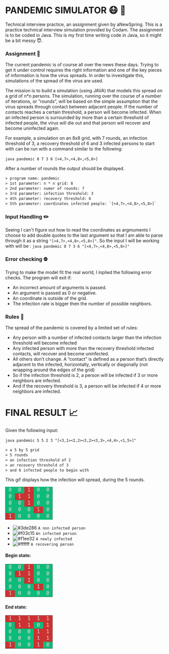 # PANDEMIC SIMULATOR :mask: :microbe:
Technical interview practice, an assignment given by aNewSpring.
This is a practice technical interview simulation provided by Codam. The assignment is to be coded in Java. This is my first time writing code in Java, so it might be a bit messy :innocent:.
<!-- add in about anewspring? -->

<!-- ![GIF](./pandemic.gif) -->

### Assignment :memo:
The current pandemic is of course all over the news these days. Trying to get it under control requires the right information and one of the key pieces of information is how the virus spreads. In order to investigate this, simulations of the spread of the virus are used. 

The mission is to build a simulation (using JAVA) that models this spread on a grid of n*n persons. The simulation, running over the course of a number of iterations, or “rounds”, will be based on the simple assumption that the virus spreads through contact between adjacent people. If the number of contacts reaches a certain threshold, a person will become infected. When an infected person is surrounded by more than a certain threshold of infected people, the virus will die out and that person will recover and become uninfected again.


For example, a simulation on an 8x8 grid, with 7 rounds, an infection threshold of 3, a recovery threshold of 6 and 3 infected persons to start with can be run with a command similar to the following:

`java pandemic 8 7 3 6 [<4,7>,<4,8>,<5,8>]`

After a number of rounds the output should be displayed.

```
> program name: pandemic
> 1st parameter: n * n grid: 8
> 2nd parameter: numer of rounds: 7
> 3rd parameter: infection threshold: 3
> 4th parameter: recovery threshold: 6
> 5th parameter: coordinates infected people: `[<4,7>,<4,8>,<5,8>]`
```

### Input Handling :pencil2:
Seeing I can't figure out how to read the coordinates as argmuments I choose to add double quotes to the last argument so that I am able to parse through it as a string `"[<4,7>,<4,8>,<5,8>]"`.
So the input I will be working with will be : `java pandemic 8 7 3 6 "[<4,7>,<4,8>,<5,8>]"`

### Error checking :no_entry:
Trying to make the model fit the real world, I inplied the following error checks. The program will exit if:
- An incorrect amount of arguments is passed.
- An argument is passed as 0 or negative. 
- An coordinate is outside of the grid.
- The infection rate is bigger then the number of possible neighbors.
<!-- denk hier over na -->

### Rules :scroll:
The spread of the pandemic is covered by a limited set of rules:
- Any person with a number of infected contacts larger than the infection threshold will become infected
- Any infected person with more than the recovery threshold  infected contacts, will recover and become uninfected.
- All others don’t change.
A “contact” is defined as a person that’s directly adjacent to the infected, horizontally, vertically or diagonally (not wrapping around the edges of the grid)
- So if the infection threshold is 2, a person will be infected if 3 or more neighbors are infected.
- And if the recovery threshold is 3, a person will be infected if 4 or more neighbors are infected.

# FINAL RESULT :chart_with_upwards_trend:

Given the following input: 

`java pandemic 5 5 2 3 "[<3,1><2,2><3,2><3,3>,<4,4>,<1,5>]"`

```
> a 5 by 5 grid
> 5 rounds
> an infection threshold of 2
> an recovery threshold of 3
> and 6 infected people to begin with
```

This gif displays how the infection will spread, during the 5 rounds.

<img src="pandemic.gif" width="150"/>

- ![#3de286](https://via.placeholder.com/15/3de286/000000?text=+) `A non infected person`
- ![#f03c15](https://via.placeholder.com/15/f03c15/000000?text=+) `An infected person`
- ![#f1ee32](https://via.placeholder.com/15/f1ee32/000000?text=+) `A newly infected`
- ![#ffffff](https://via.placeholder.com/15/ffffff/000000?text=+) `A recovering person`

#### Begin state:
<img src="begin.png" width="150"/>

#### End state:
<img src="end.png" width="150"/>

<!-- NOG TOE VOEGEN:
    waar de comment staat om de tussenstappen ook in de code te zien
 -->

